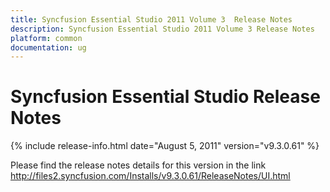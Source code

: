 ```yaml
---
title: Syncfusion Essential Studio 2011 Volume 3  Release Notes  
description: Syncfusion Essential Studio 2011 Volume 3 Release Notes  
platform: common
documentation: ug
---
```


# Syncfusion Essential Studio Release Notes  

{% include release-info.html date="August 5, 2011"  version="v9.3.0.61" %} 


Please find the release notes details for this version in the link <http://files2.syncfusion.com/Installs/v9.3.0.61/ReleaseNotes/UI.html> 